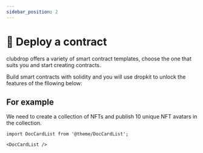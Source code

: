 ```yaml
---
sidebar_position: 2
---
```

# 🎨 Deploy a contract

clubdrop offers a variety of smart contract templates, choose the one that suits you and start creating contracts.

Build smart contracts with solidity and you will use dropkit to unlock the features of the fllowing below:



## For example

We need to create a collection of NFTs and publish 10 unique NFT avatars in the collection.


```mdx-code-block
import DocCardList from '@theme/DocCardList';

<DocCardList />
```

